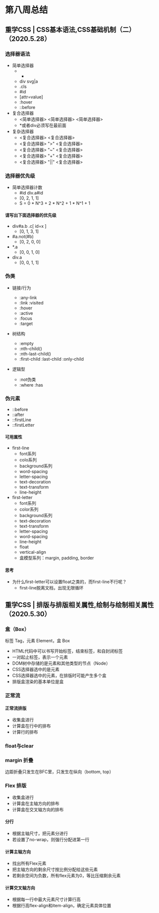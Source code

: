 # 第八周总结
## 重学CSS | CSS基本语法,CSS基础机制（二）（2020.5.28）

### 选择器语法
- 简单选择器
  - *
  - div svg|a
  - .cls
  - #id
  - [attr=value]
  - :hover
  - ::before
- 复合选择器
  - <简单选择器> <简单选择器> <简单选择器>
  - *或者div必须写在最前面
- 复杂选择器
  - <复合选择器> <sp> <复合选择器>
  - <复合选择器> ">" <复合选择器>
  - <复合选择器> "~" <复合选择器>
  - <复合选择器> "+" <复合选择器>
  - <复合选择器> "||" <复合选择器>

### 选择器优先级
- 简单选择器计数
  - #id div.a#id
  - [0, 2, 1, 1]
  - S = 0 * N^3 + 2 * N^2 + 1 * N^1 + 1

#### 请写出下面选择器的优先级
- div#a.b .c[ id=x ]
  - [0, 1, 3, 1]
- #a.not(#b)
  - [0, 2, 0, 0]
- *.a
  - [0, 0, 1, 0]
- div.a
  - [0, 0, 1, 1]

### 伪类
- 链接/行为
  - :any-link
  - :link :visited
  - :hover
  - :active
  - :focus
  - :target

- 树结构
  - :empty
  - :nth-child()
  - :nth-last-child()
  - :first-child :last-child :only-child

- 逻辑型
  - :not伪类
  - :where :has

### 伪元素
- ::before
- ::after
- ::firstLine
- ::firstLetter

#### 可用属性
- first-line
  - font系列
  - colo系列
  - background系列
  - word-spacing
  - letter-spacing
  - text-decoration
  - text-transform
  - line-height
- first-letter
  - font系列
  - color系列
  - background系列
  - text-decoration
  - text-transform
  - letter-spacing
  - word-spacing
  - line-height
  - float
  - vertical-align
  - 盒模型系列：margin, padding, border

#### 思考
- 为什么first-letter可以设置float之类的，而first-line不行呢？
  - first-line脱离文档，出现无限循环
  
## 重学CSS | 排版与排版相关属性,绘制与绘制相关属性（2020.5.30）

### 盒（Box）
标签 Tag，元素 Element，盒 Box
- HTML代码中可以书写开始标签，结束标签，和自封闭标签
- 一对起止标签，表示一个元素
- DOM树中存储的是元素和其他类型的节点（Node）
- CSS选择器选中的是元素
- CSS选择器选中的元素，在排版时可能产生多个盒
- 排版盒渲染的基本单位是盒

### 正常流
#### 正常流排版
- 收集盒进行
- 计算盒在行中的排布
- 计算行的排布

### float与clear

### margin 折叠
边距折叠只发生在BFC里，只发生在纵向（bottom, top）

### Flex 排版
- 收集盒进行
- 计算盒在主轴方向的排布
- 计算盒在交叉轴方向的排布

#### 分行
- 根据主轴尺寸，把元素分进行
- 若设置了no-wrap，则强行分配进第一行

#### 计算主轴方向
- 找出所有Flex元素
- 把主轴方向的剩余尺寸按比例分配给这些元素
- 若剩余空间为负数，所有flex元素为0，等比压缩剩余元素

#### 计算交叉轴方向
- 根据每一行中最大元素尺寸计算行高
- 根据行高flex-align和item-align，确定元素具体位置




